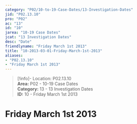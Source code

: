 ```yaml
---  
category: "P02/10-to-19-Case-Dates/13-Investigation-Dates"  
jid: "P02.13.10"  
pro: "P02"  
ac: "13"  
id: "10"  
jarea: "10-19 Case Dates"  
jcat: "13 Investigation Dates"  
desc: "Date"  
friendlyname: "Friday March 1st 2013"  
title: "10-2013-03-01-Friday-March-1st-2013"  
aliases:   
- "P02.13.10"  
- "Friday March 1st 2013"  
---  
```

>[!info]- Location: P02.13.10  
>**Area:** P02 - 10-19 Case Dates  
>**Category:** 13 - 13 Investigation Dates  
>**ID:** 10 - Friday March 1st 2013  
  
# Friday March 1st 2013  
